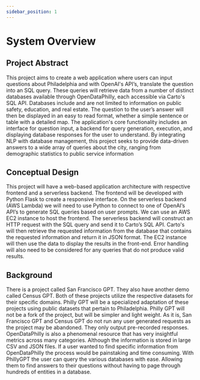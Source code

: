 ```yaml
---
sidebar_position: 1
---
```


# System Overview

## Project Abstract
This project aims to create a web application where users can input questions about Philadelphia and with OpenAI's API’s, translate the question into an SQL query. These queries will retrieve data from a number of distinct databases available through OpenDataPhilly, each accessible via Carto's SQL API. Databases include and are not limited to information on public safety, education, and real estate. The question to the user’s answer will then be displayed in an easy to read format, whether a simple sentence or table with a detailed map. The application's core functionality includes an interface for question input, a backend for query generation, execution, and displaying database responses for the user to understand. By integrating NLP with database management, this project seeks to provide data-driven answers to a wide array of queries about the city, ranging from demographic statistics to public service information

## Conceptual Design
This project will have a web-based application architecture with respective frontend and a serverless backend. The frontend will be developed with Python Flask to create a responsive interface. On the serverless backend (AWS Lambda) we will need to use Python to connect to one of OpenAI’s API’s to generate SQL queries based on user prompts. We can use an AWS EC2 instance to host the frontend. The serverless backend will construct an HTTP request with the SQL query and send it to Carto’s SQL API. Carto's will then retrieve the requested information from the database that contains the requested information and return it in JSON format. The EC2 instance will then use the data to display the results in the front-end. Error handling will also need to be considered for any queries that do not produce valid results. 

## Background
There is a project called San Francisco GPT. They also have another demo called Census GPT. Both of these projects utilize the respective datasets for their specific domains. Philly GPT will be a specialized adaptation of these projects using public datasets that pertain to Philadelphia. Philly GPT will not be a fork of the project, but will be simpler and light weight. As it is, San Francisco GPT and Census GPT do not run any user generated requests as the project may be abandoned. They only output pre-recorded responses.
OpenDataPhilly is also a phenomenal resource that has very insightful metrics across many categories. Although the information is stored in large CSV and JSON files. If a user wanted to find specific information from OpenDataPhilly the process would be painstaking and time consuming. With PhillyGPT the user can query the various databases with ease. Allowing them to find answers to their questions without having to page through hundreds of entities in a database.
